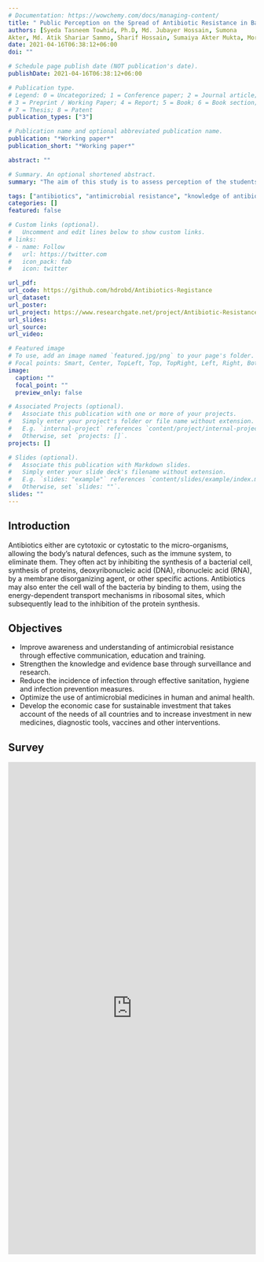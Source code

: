 ```yaml
---
# Documentation: https://wowchemy.com/docs/managing-content/
title: " Public Perception on the Spread of Antibiotic Resistance in Bangladesh."
authors: [Syeda Tasneem Towhid, Ph.D, Md. Jubayer Hossain, Sumona
Akter, Md. Atik Shariar Sammo, Sharif Hossain, Sumaiya Akter Mukta, Morsheda Munia, Mohammad Nahian]
date: 2021-04-16T06:38:12+06:00
doi: ""

# Schedule page publish date (NOT publication's date).
publishDate: 2021-04-16T06:38:12+06:00

# Publication type.
# Legend: 0 = Uncategorized; 1 = Conference paper; 2 = Journal article;
# 3 = Preprint / Working Paper; 4 = Report; 5 = Book; 6 = Book section;
# 7 = Thesis; 8 = Patent
publication_types: ["3"]

# Publication name and optional abbreviated publication name.
publication: "*Working paper*"
publication_short: "*Working paper*"

abstract: ""

# Summary. An optional shortened abstract.
summary: "The aim of this study is to assess perception of the students on the impending doom called antibiotic resistance epidemic around the world through a questionnaire-based random survey on 472 students from final year of school (10th grade) to post-graduate level.  "

tags: ["antibiotics", "antimicrobial resistance", "knowledge of antibiotics"]
categories: []
featured: false

# Custom links (optional).
#   Uncomment and edit lines below to show custom links.
# links:
# - name: Follow
#   url: https://twitter.com
#   icon_pack: fab
#   icon: twitter

url_pdf:
url_code: https://github.com/hdrobd/Antibiotics-Registance
url_dataset:
url_poster:
url_project: https://www.researchgate.net/project/Antibiotic-Resistance-50
url_slides:
url_source:
url_video:

# Featured image
# To use, add an image named `featured.jpg/png` to your page's folder.
# Focal points: Smart, Center, TopLeft, Top, TopRight, Left, Right, BottomLeft, Bottom, BottomRight.
image:
  caption: ""
  focal_point: ""
  preview_only: false

# Associated Projects (optional).
#   Associate this publication with one or more of your projects.
#   Simply enter your project's folder or file name without extension.
#   E.g. `internal-project` references `content/project/internal-project/index.md`.
#   Otherwise, set `projects: []`.
projects: []

# Slides (optional).
#   Associate this publication with Markdown slides.
#   Simply enter your slide deck's filename without extension.
#   E.g. `slides: "example"` references `content/slides/example/index.md`.
#   Otherwise, set `slides: ""`.
slides: ""
---
```


## Introduction

Antibiotics either are cytotoxic or cytostatic to the micro-organisms, allowing the body’s natural defences, such as the immune system, to eliminate them. They often act by inhibiting the synthesis of a bacterial cell, synthesis of proteins, deoxyribonucleic acid (DNA), ribonucleic acid (RNA), by a membrane disorganizing agent, or other specific actions. Antibiotics may also enter the cell wall of the bacteria by binding to them, using the energy-dependent transport mechanisms in ribosomal sites, which subsequently lead to the inhibition of the protein synthesis.

## Objectives

- Improve awareness and understanding of antimicrobial resistance through effective communication, education and training.
- Strengthen the knowledge and evidence base through surveillance and research.
- Reduce the incidence of infection through effective sanitation, hygiene and infection prevention measures.
- Optimize the use of antimicrobial medicines in human and animal health.
- Develop the economic case for sustainable investment that takes account of the needs of all countries and to increase investment in new medicines, diagnostic tools, vaccines and other interventions.

## Survey

 <iframe
       src="https://forms.gle/rhxha5Xsxv8WXg8M7"
       width="100%"
       height="1000px"
       style="border:none;">
 </iframe>
